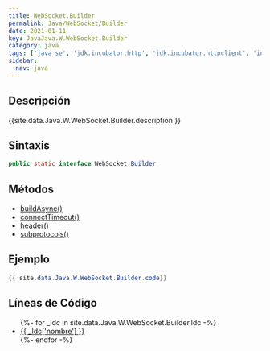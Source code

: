 ```yaml
---
title: WebSocket.Builder
permalink: Java/WebSocket/Builder
date: 2021-01-11
key: JavaJava.W.WebSocket.Builder
category: java
tags: ['java se', 'jdk.incubator.http', 'jdk.incubator.httpclient', 'interface java', 'Java 9']
sidebar: 
  nav: java
---
```


## Descripción
{{site.data.Java.W.WebSocket.Builder.description }}

## Sintaxis
~~~java
public static interface WebSocket.Builder
~~~

## Métodos
* [buildAsync()](/Java/WebSocket/Builder/buildAsync)
* [connectTimeout()](/Java/WebSocket/Builder/connectTimeout)
* [header()](/Java/WebSocket/Builder/header)
* [subprotocols()](/Java/WebSocket/Builder/subprotocols)

## Ejemplo
~~~java
{{ site.data.Java.W.WebSocket.Builder.code}}
~~~

## Líneas de Código
<ul>
{%- for _ldc in site.data.Java.W.WebSocket.Builder.ldc -%}
   <li>
       <a href="{{_ldc['url'] }}">{{ _ldc['nombre'] }}</a>
   </li>
{%- endfor -%}
</ul>
